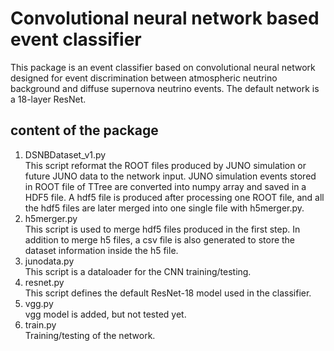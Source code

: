 # Convolutional neural network based event classifier
This package is an event classifier based on convolutional neural network designed for event discrimination between atmospheric neutrino background and diffuse supernova neutrino events. The default network is a 18-layer ResNet.

## content of the package
1. DSNBDataset_v1.py   
   This script reformat the ROOT files produced by JUNO simulation or future JUNO data to the network input. JUNO simulation events stored in ROOT file of TTree are converted into numpy array and saved in a HDF5 file. A hdf5 file is produced after processing one ROOT file, and all the hdf5 files are later merged into one single file with h5merger.py.
2. h5merger.py  
   This script is used to merge hdf5 files produced in the first step. In addition to merge h5 files, a csv file is also generated to store the dataset information inside the h5 file.
3. junodata.py   
   This script is a dataloader for the CNN training/testing.
4. resnet.py   
   This script defines the default ResNet-18 model used in the classifier.
5. vgg.py   
   vgg model is added, but not tested yet.
6. train.py   
   Training/testing of the network.
